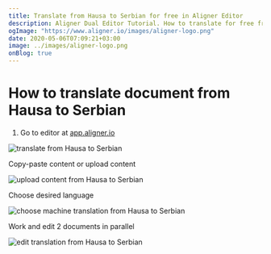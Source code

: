 ```yaml
---
title: Translate from Hausa to Serbian for free in Aligner Editor
description: Aligner Dual Editor Tutorial. How to translate for free from Hausa to Serbian. Aligner is multilingual document management platform. 
ogImage: "https://www.aligner.io/images/aligner-logo.png"
date: 2020-05-06T07:09:21+03:00
image: ../images/aligner-logo.png
onBlog: true
---
```


# How to translate document from Hausa to Serbian

1. Go to editor at [app.aligner.io](https://app.aligner.io "Aligner App web page")

![translate from Hausa to Serbian](../aligner-blank-editor.png "translate from Hausa to Serbian")

Copy-paste content or upload content

![upload content from Hausa to Serbian](../aligner-uploaded-document.png "upload content from Hausa to Serbian")

Choose desired language

![choose machine translation from Hausa to Serbian](../aligner-language-dropdown.png "choose machine translation from Hausa to Serbian")

Work and edit 2 documents in parallel

![edit translation from Hausa to Serbian](../aligner-double-sitded-editor.png "edit translation from Hausa to Serbian")

